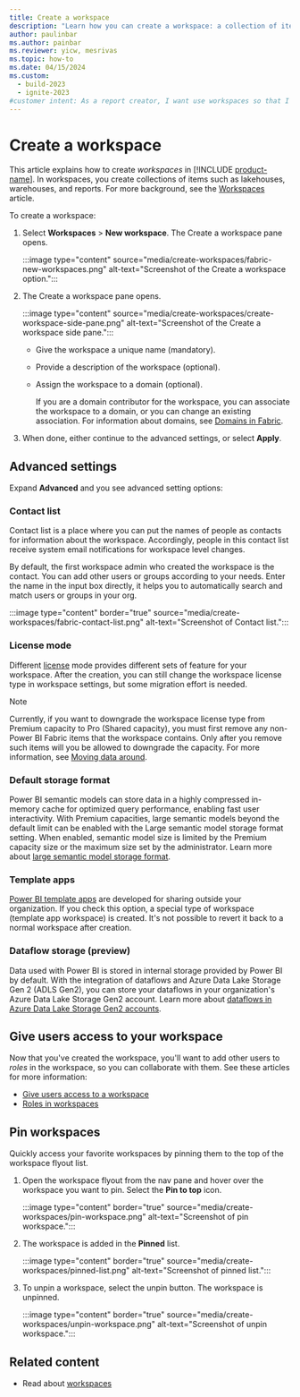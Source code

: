 ```yaml
---
title: Create a workspace
description: "Learn how you can create a workspace: a collection of items such as lakehouses, warehouses, and reports, with task flows built to deliver key metrics for your organization."
author: paulinbar
ms.author: painbar
ms.reviewer: yicw, mesrivas
ms.topic: how-to
ms.date: 04/15/2024
ms.custom:
  - build-2023
  - ignite-2023
#customer intent: As a report creator, I want use workspaces so that I can create collections of artifacts that are related.
---
```

# Create a workspace

This article explains how to create *workspaces* in [!INCLUDE [product-name](../includes/product-name.md)]. In workspaces, you create collections of items such as lakehouses, warehouses, and reports. For more background, see the [Workspaces](workspaces.md) article.

To create a workspace:

1. Select **Workspaces** > **New workspace**. The Create a workspace pane opens.

    :::image type="content" source="media/create-workspaces/fabric-new-workspaces.png" alt-text="Screenshot of the Create a workspace option.":::

1. The Create a workspace pane opens.

    :::image type="content" source="media/create-workspaces/create-workspace-side-pane.png" alt-text="Screenshot of the Create a workspace side pane.":::

    * Give the workspace a unique name (mandatory).

    * Provide a description of the workspace (optional).

    * Assign the workspace to a domain (optional).

        If you are a domain contributor for the workspace, you can associate the workspace to a domain, or you can change an existing association. For information about domains, see [Domains in Fabric](../governance/domains.md).

1. When done, either continue to the advanced settings, or select **Apply**.

## Advanced settings

Expand **Advanced** and you see advanced setting options:

### Contact list

Contact list is a place where you can put the names of people as contacts for information about the workspace. Accordingly, people in this contact list receive system email notifications for workspace level changes. 

By default, the first workspace admin who created the workspace is the contact. You can add other users or groups according to your needs. Enter the name in the input box directly, it helps you to automatically search and match users or groups in your org.

:::image type="content" border="true" source="media/create-workspaces/fabric-contact-list.png" alt-text="Screenshot of Contact list.":::

### License mode

Different [license](../enterprise/licenses.md) mode provides different sets of feature for your workspace. After the creation, you can still change the workspace license type in workspace settings, but some migration effort is needed.

>[!NOTE]
> Currently, if you want to downgrade the workspace license type from Premium capacity to Pro (Shared capacity), you must first remove any non-Power BI Fabric items that the workspace contains. Only after you remove such items will you be allowed to downgrade the capacity. For more information, see [Moving data around](../admin/portal-workspaces.md#moving-data-around).

### Default storage format

Power BI semantic models can store data in a highly compressed in-memory cache for optimized query performance, enabling fast user interactivity. With Premium capacities, large semantic models beyond the default limit can be enabled with the Large semantic model storage format setting. When enabled, semantic model size is limited by the Premium capacity size or the maximum size set by the administrator. Learn more about [large semantic model storage format](/power-bi/enterprise/service-premium-large-models#enable-large-models).

### Template apps
  
[Power BI template apps](/power-bi/connect-data/service-template-apps-overview) are developed for sharing outside your organization. If you check this option, a special type of workspace (template app workspace) is created. It's not possible to revert it back to a normal workspace after creation.
  
### Dataflow storage (preview)

Data used with Power BI is stored in internal storage provided by Power BI by default. With the integration of dataflows and Azure Data Lake Storage Gen 2 (ADLS Gen2), you can store your dataflows in your organization's Azure Data Lake Storage Gen2 account. Learn more about [dataflows in Azure Data Lake Storage Gen2 accounts](/power-bi/transform-model/dataflows/dataflows-azure-data-lake-storage-integration#considerations-and-limitations).

## Give users access to your workspace

Now that you've created the workspace, you'll want to add other users to *roles* in the workspace, so you can collaborate with them. See these articles for more information:

- [Give users access to a workspace](../get-started/give-access-workspaces.md)
- [Roles in workspaces](../get-started/roles-workspaces.md)

## Pin workspaces

Quickly access your favorite workspaces by pinning them to the top of the workspace flyout list. 

1. Open the workspace flyout from the nav pane and hover over the workspace you want to pin. Select the **Pin to top** icon.

    :::image type="content" border="true" source="media/create-workspaces/pin-workspace.png" alt-text="Screenshot of pin workspace.":::

1. The workspace is added in the **Pinned** list.

    :::image type="content" border="true" source="media/create-workspaces/pinned-list.png" alt-text="Screenshot of pinned list.":::

1. To unpin a workspace, select the unpin button. The workspace is unpinned.

    :::image type="content" border="true" source="media/create-workspaces/unpin-workspace.png" alt-text="Screenshot of unpin workspace.":::

## Related content

* Read about [workspaces](workspaces.md)
